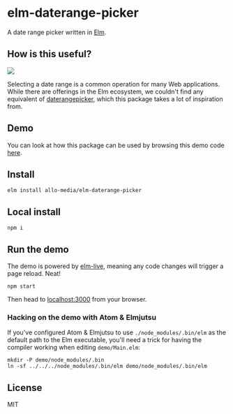 elm-daterange-picker
====================

A date range picker written in [Elm](https://elm-lang.org/).

## How is this useful?

![](https://i.imgur.com/QGFAv6F.png)

Selecting a date range is a common operation for many Web applications. While
there are offerings in the Elm ecosystem, we couldn't find any equivalent of
[daterangepicker](http://www.daterangepicker.com/), which this package takes a
lot of inspiration from.

## Demo

You can look at how this package can be used by browsing this demo code
[here](https://github.com/allo-media/elm-daterange-picker/blob/master/demo/Main.elm).

## Install

    elm install allo-media/elm-daterange-picker

## Local install

    npm i

## Run the demo

The demo is powered by [elm-live](https://github.com/wking-io/elm-live), meaning
any code changes will trigger a page reload. Neat!

    npm start

Then head to [localhost:3000](http://localhost:3000/) from your browser.

### Hacking on the demo with Atom & Elmjutsu

If you've configured Atom & Elmjutsu to use `./node_modules/.bin/elm` as the
default path to the Elm executable, you'll need a trick for having the compiler
working when editing `demo/Main.elm`:

    mkdir -P demo/node_modules/.bin
    ln -sf ../../../node_modules/.bin/elm demo/node_modules/.bin/elm

## License

MIT
